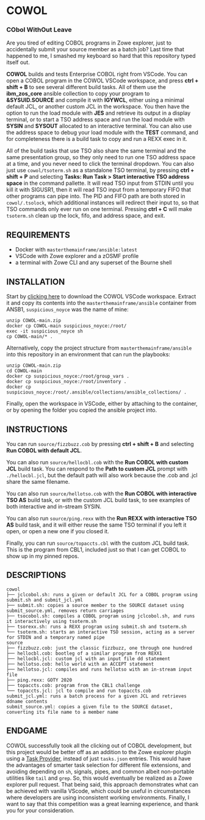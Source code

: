 # COWOL
### CObol WithOut Leave
Are you tired of editing COBOL programs in Zowe explorer, just to accidentally submit your source member as a batch job? Last time that happened to me, I smashed my keyboard so hard that this repository typed itself out.

**COWOL** builds and tests Enterprise COBOL right from VSCode. You can open a COBOL program in the COWOL VSCode workspace, and press **ctrl + shift + B** to see several different build tasks. All of them use the **ibm_zos_core** ansible collection to copy your program to **&SYSUID.SOURCE** and compile it with **IGYWCL**, either using a minimal default JCL, or another custom JCL in the workspace. You then have the option to run the load module with **JES** and retrieve its output in a display terminal, or to start a TSO address space and run the load module with **SYSIN** and **SYSOUT** allocated to an interactive terminal. You can also use the address space to debug your load module with the **TEST** command, and for completeness there is a build task to copy and run a REXX exec in it.

All of the build tasks that use TSO also share the same terminal and the same presentation group, so they only need to run one TSO address space at a time, and you never need to click the terminal dropdown. You can also just use `cowol/tsoterm.sh` as a standalone TSO terminal, by pressing **ctrl + shift + P** and selecting **Tasks: Run Task > Start interactive TSO address space** in the command pallette. It will read TSO input from STDIN until you kill it with SIGUSR1, then it will read TSO input from a temporary FIFO that other programs can pipe into. The PID and FIFO path are both stored in `cowol/.tsolock`, which additional instances will redirect their input to, so that TSO commands only ever run on one terminal. Pressing **ctrl + C** will make `tsoterm.sh` clean up the lock, fifo, and address space, and exit.

## REQUIREMENTS
- Docker with `masterthemainframe/ansible:latest`
- VSCode with Zowe explorer and a zOSMF profile
- a terminal with Zowe CLI and any superset of the Bourne shell

## INSTALLATION
Start by [clicking here](https://github.com/mayhd3/COWOL/archive/main.zip) to download the COWOL VSCode workspace. Extract it and copy its contents into the `masterthemainframe/ansible` container from ANSB1, `suspicious_noyce` was the name of mine:

```
unzip COWOL-main.zip
docker cp COWOL-main suspicious_noyce:/root/
exec -it suspicious_noyce sh
cp COWOL-main/* .
```

Alternatively, copy the project structure from `masterthemainframe/ansible` into this repository in an environment that can run the playbooks:

```
unzip COWOL-main.zip
cd COWOL-main
docker cp suspicious_noyce:/root/group_vars .
docker cp suspicious_noyce:/root/inventory .
docker cp suspicious_noyce:/root/.ansible/collections/ansible_collections/ .
```

Finally, open the workspace in VSCode, either by attaching to the container, or by opening the folder you copied the ansible project into.

## INSTRUCTIONS
You can run `source/fizzbuzz.cob` by pressing **ctrl + shift + B** and selecting **Run COBOL with default JCL**.

You can also run `source/hellocbl.cob` with the **Run COBOL with custom JCL** build task. You can respond to the **Path to custom JCL** prompt with `./hellocbl.jcl`, but the default path will also work because the .cob and .jcl share the same filename.

You can also run `source/hellotso.cob` with the **Run COBOL with interactive TSO AS** build task, or with the custom JCL build task, to see examples of both interactive and in-stream SYSIN.

You can also run `source/ping.rexx` with the **Run REXX with interactive TSO AS** build task, and it will either reuse the same TSO terminal if you left it open, or open a new one if you closed it.

Finally, you can run `source/topaccts.cbl` with the custom JCL build task. This is the program from CBL1, included just so that I can get COBOL to show up in my pinned repos.

## DESCRIPTIONS

```
cowol
├── jclcobol.sh: runs a given or default JCL for a COBOL program using submit.sh and submit_jcl.yml
├── submit.sh: copies a source member to the SOURCE dataset using submit_source.yml, removes return carriages
├── tsocobol.sh: compiles a COBOL program using jclcobol.sh, and runs it interactively using tsoterm.sh
├── tsorexx.sh: runs a REXX program using submit.sh and tsoterm.sh
└── tsoterm.sh: starts an interactive TSO session, acting as a server for STDIN and a temporary named pipe
source
├── fizzbuzz.cob: just the classic fizzbuzz, one through one hundred
├── hellocbl.cob: bootleg of a similar program from REXX1
├── hellocbl.jcl: custom jcl with an input file dd statement
├── hellotso.cob: hello world with an ACCEPT statement
├── hellotso.jcl: compiles and runs hellotso with an in-stream input file
├── ping.rexx: GOTY 2020
├── topaccts.cob: program from the CBL1 challenge
└── topaccts.jcl: jcl to compile and run topaccts.cob
submit_jcl.yml: runs a batch process for a given JCL and retrieves ddname contents
submit_source.yml: copies a given file to the SOURCE dataset, converting its file name to a member name
```
## ENDGAME
COWOL successfully took all the clicking out of COBOL development, but this project would be better off as an addition to the Zowe explorer plugin using a [Task Provider](https://code.visualstudio.com/api/extension-guides/task-provider), instead of just `tasks.json` entries. This would have the advantages of smarter task selection for different file extensions, and avoiding depending on `sh`, signals, pipes, and common albeit non-portable utilities like `tail` and `grep`. So, this would eventually be realized as a Zowe explorer pull request. That being said, this approach demonstrates what can be achieved with vanilla VScode, which could be useful in circumstances where developers are using inconsistent working environments. Finally, I want to say that this competition was a great learning experience, and thank you for your consideration.

